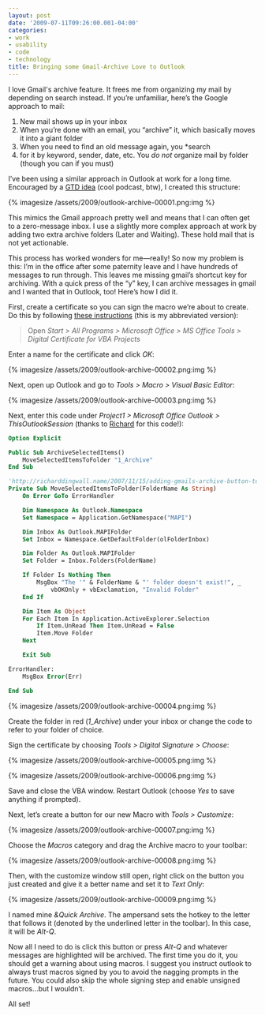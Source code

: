 ```yaml
---
layout: post
date: '2009-07-11T09:26:00.001-04:00'
categories:
- work
- usability
- code
- technology
title: Bringing some Gmail-Archive Love to Outlook
---
```


I love Gmail's archive feature. It frees me from organizing my mail by depending on search instead. If you’re unfamiliar, here’s the Google approach to mail:  

  1. New mail shows up in your inbox    
  2. When you’re done with an email, you “archive” it, which basically moves it into a giant folder    
  3. When you need to find an old message again, you *search
  4. for it by keyword, sender, date, etc. You *do not* organize mail by folder (though you can if you must)

I’ve been using a similar approach in Outlook at work for a long time. Encouraged by a [GTD idea](http://getitdone.quickanddirtytips.com/inbox-zero.aspx) (cool podcast, btw), I created this structure:  

{% imagesize /assets/2009/outlook-archive-00001.png:img %}

This mimics the Gmail approach pretty well and means that I can often get to a zero-message inbox. I use a slightly more complex approach at work by adding two extra archive folders (Later and Waiting). These hold mail that is not yet actionable.

This process has worked wonders for me—really! So now my problem is this: I’m in the office after some paternity leave and I have hundreds of messages to run through. This leaves me missing gmail’s shortcut key for archiving. With a quick press of the “y” key, I can archive messages in gmail and I wanted that in Outlook, too! Here’s how I did it.

First, create a certificate so you can sign the macro we’re about to create. Do this by following [these instructions](http://grok.lsu.edu/Article.aspx?articleId=593) (this is my abbreviated version):

> Open *Start > All Programs > Microsoft Office > MS Office Tools > Digital Certificate for VBA Projects*

Enter a name for the certificate and click *OK*:  

{% imagesize /assets/2009/outlook-archive-00002.png:img %}

Next, open up Outlook and go to *Tools > Macro > Visual Basic Editor*:  

{% imagesize /assets/2009/outlook-archive-00003.png:img %}

Next, enter this code under *Project1 > Microsoft Office Outlook > ThisOutlookSession* (thanks to [Richard](http://richarddingwall.name/2007/11/15/adding-gmails-archive-button-to-microsoft-outlook/) for this code!):

```vb
Option Explicit

Public Sub ArchiveSelectedItems()
    MoveSelectedItemsToFolder "1_Archive"
End Sub

'http://richarddingwall.name/2007/11/15/adding-gmails-archive-button-to-microsoft-outlook/
Private Sub MoveSelectedItemsToFolder(FolderName As String)
    On Error GoTo ErrorHandler

    Dim Namespace As Outlook.Namespace
    Set Namespace = Application.GetNamespace("MAPI")

    Dim Inbox As Outlook.MAPIFolder
    Set Inbox = Namespace.GetDefaultFolder(olFolderInbox)

    Dim Folder As Outlook.MAPIFolder
    Set Folder = Inbox.Folders(FolderName)

    If Folder Is Nothing Then
        MsgBox "The '" & FolderName & "' folder doesn't exist!", _
            vbOKOnly + vbExclamation, "Invalid Folder"
    End If

    Dim Item As Object
    For Each Item In Application.ActiveExplorer.Selection
        If Item.UnRead Then Item.UnRead = False
        Item.Move Folder
    Next

    Exit Sub

ErrorHandler:
    MsgBox Error(Err)

End Sub
```

{% imagesize /assets/2009/outlook-archive-00004.png:img %}

Create the folder in red (*1_Archive*) under your inbox or change the code to refer to your folder of choice.

Sign the certificate by choosing *Tools > Digital Signature > Choose*:

{% imagesize /assets/2009/outlook-archive-00005.png:img %}

{% imagesize /assets/2009/outlook-archive-00006.png:img %}

Save and close the VBA window. Restart Outlook (choose *Yes* to save anything if prompted).

Next, let’s create a button for our new Macro with *Tools > Customize*:

{% imagesize /assets/2009/outlook-archive-00007.png:img %}

Choose the *Macros* category and drag the Archive macro to your toolbar:

{% imagesize /assets/2009/outlook-archive-00008.png:img %}

Then, with the customize window still open, right click on the button you just created and give it a better name and set it to *Text Only*:

{% imagesize /assets/2009/outlook-archive-00009.png:img %}

I named mine *&Quick Archive*. The ampersand sets the hotkey to the letter that follows it (denoted by the underlined letter in the toolbar). In this case, it will be *Alt-Q*.























Now all I need to do is click this button or press *Alt-Q* and whatever messages are highlighted will be archived. The first time you do it, you should get a warning about using macros. I suggest you instruct outlook to always trust macros signed by you to avoid the nagging prompts in the future. You could also skip the whole signing step and enable unsigned macros...but I wouldn’t.


All set!